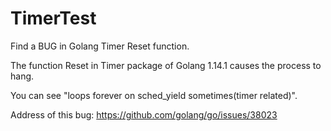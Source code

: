 # TimerTest
Find a BUG in Golang Timer Reset function.

The function Reset in Timer package of Golang 1.14.1 causes the process to hang.

You can see "loops forever on sched_yield sometimes(timer related)".

Address of this bug: https://github.com/golang/go/issues/38023
